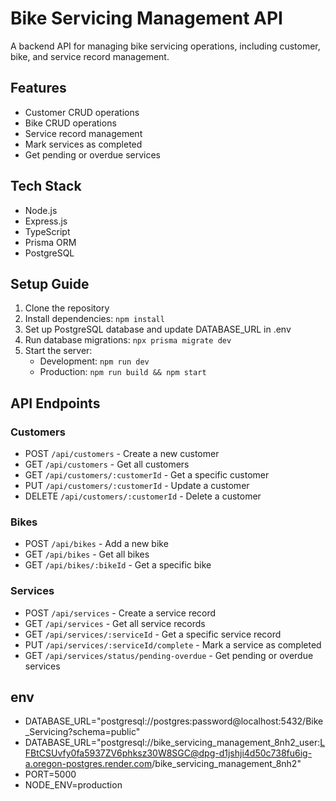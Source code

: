 # Bike Servicing Management API

A backend API for managing bike servicing operations, including customer, bike, and service record management.

## Features

- Customer CRUD operations
- Bike CRUD operations
- Service record management
- Mark services as completed
- Get pending or overdue services

## Tech Stack

- Node.js
- Express.js
- TypeScript
- Prisma ORM
- PostgreSQL

## Setup Guide

1. Clone the repository
2. Install dependencies: `npm install`
3. Set up PostgreSQL database and update DATABASE_URL in .env
4. Run database migrations: `npx prisma migrate dev`
5. Start the server:
   - Development: `npm run dev`
   - Production: `npm run build && npm start`

## API Endpoints

### Customers
- POST `/api/customers` - Create a new customer
- GET `/api/customers` - Get all customers
- GET `/api/customers/:customerId` - Get a specific customer
- PUT `/api/customers/:customerId` - Update a customer
- DELETE `/api/customers/:customerId` - Delete a customer

### Bikes
- POST `/api/bikes` - Add a new bike
- GET `/api/bikes` - Get all bikes
- GET `/api/bikes/:bikeId` - Get a specific bike

### Services
- POST `/api/services` - Create a service record
- GET `/api/services` - Get all service records
- GET `/api/services/:serviceId` - Get a specific service record
- PUT `/api/services/:serviceId/complete` - Mark a service as completed
- GET `/api/services/status/pending-overdue` - Get pending or overdue services

## env
- DATABASE_URL="postgresql://postgres:password@localhost:5432/Bike_Servicing?schema=public"
- DATABASE_URL="postgresql://bike_servicing_management_8nh2_user:LFBtCSUvfy0fa5937ZV6phksz30W8SGC@dpg-d1jshji4d50c738fu6ig-a.oregon-postgres.render.com/bike_servicing_management_8nh2"
- PORT=5000
- NODE_ENV=production